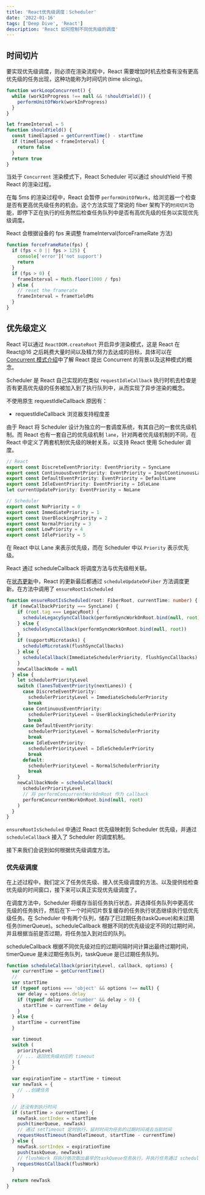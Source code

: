 ```yaml
---
title: 'React优先级调度：Scheduler'
date: '2022-01-16'
tags: ['Deep Dive', 'React']
description: 'React 如何控制不同优先级的调度'
---
```


## 时间切片

要实现优先级调度，则必须在渲染流程中，React 需要增加时机去检查有没有更高优先级的任务出现，这种功能称为时间切片(time slicing)。

```ts
function workLoopConcurrent() {
  while (workInProgress !== null && !shouldYield()) {
    performUnitOfWork(workInProgress)
  }
}

let frameInterval = 5
function shouldYield() {
  const timeElapsed = getCurrentTime() - startTime
  if (timeElapsed < frameInterval) {
    return false
  }
  return true
}
```

当处于 `Concurrent` 渲染模式下，React Scheduler 可以通过 shouldYield 干预 React 的渲染过程。

在每 5ms 的渲染过程中，React 会暂停 `performUnitOfWork`，给浏览器一个检查是否有更高优先级任务的机会。这个方法实现了常说的 fiber 架构下的`时间切片`功能，即停下正在执行的任务然后检查任务队列中是否有高优先级的任务以实现优先级调度。

React 会根据设备的 fps 来调整 frameInterval(forceFrameRate 方法)

```ts
function forceFrameRate(fps) {
  if (fps < 0 || fps > 125) {
    console['error']('not support')
    return
  }
  if (fps > 0) {
    frameInterval = Math.floor(1000 / fps)
  } else {
    // reset the framerate
    frameInterval = frameYieldMs
  }
}
```

## 优先级定义

React 可以通过 `ReactDOM.createRoot` 开启异步渲染模式，这是 React 在 React@16 之后耗费大量时间以及精力努力去达成的目标，具体可以在[Concurrent 模式介绍](https://zh-hans.reactjs.org/docs/concurrent-mode-intro.html)中了解 React 提出 Concurrent 的背景以及这种模式的概念。

Scheduler 是 React 自己实现的在类似 `requestIdleCallback` 执行时机去检查是否有更高优先级的任务被加入到了执行队列中，从而实现了异步渲染的概念。

不使用原生 requestIdleCallback 原因有：

- requestIdleCallback 浏览器支持程度差

由于 React 将 Scheduler 设计为独立的一套调度系统，有其自己的一套优先级机制。而 React 也有一套自己的优先级机制 `lane`，针对两者优先级机制的不同，在 React 中定义了两套机制优先级的映射关系，以支持 React 使用 Scheduler 调度。

```ts
// React
export const DiscreteEventPriority: EventPriority = SyncLane
export const ContinuousEventPriority: EventPriority = InputContinuousLane
export const DefaultEventPriority: EventPriority = DefaultLane
export const IdleEventPriority: EventPriority = IdleLane
let currentUpdatePriority: EventPriority = NoLane

// Scheduler
export const NoPriority = 0
export const ImmediatePriority = 1
export const UserBlockingPriority = 2
export const NormalPriority = 3
export const LowPriority = 4
export const IdlePriority = 5
```

在 React 中以 Lane 来表示优先级，而在 Scheduler 中以 `Priority` 表示优先级。

React 通过 scheduleCallback 将调度方法与优先级相关联。

在[状态更新](/posts/react/rerender)中，React 的更新最后都通过 `scheduleUpdateOnFiber` 方法调度更新。在方法中调用了 `ensureRootIsScheduled`

```ts
function ensureRootIsScheduled(root: FiberRoot, currentTime: number) {
  if (newCallbackPriority === SyncLane) {
    if (root.tag === LegacyRoot) {
      scheduleLegacySyncCallback(performSyncWorkOnRoot.bind(null, root))
    } else {
      scheduleSyncCallback(performSyncWorkOnRoot.bind(null, root))
    }
    if (supportsMicrotasks) {
      scheduleMicrotask(flushSyncCallbacks)
    } else {
      scheduleCallback(ImmediateSchedulerPriority, flushSyncCallbacks)
    }
    newCallbackNode = null
  } else {
    let schedulerPriorityLevel
    switch (lanesToEventPriority(nextLanes)) {
      case DiscreteEventPriority:
        schedulerPriorityLevel = ImmediateSchedulerPriority
        break
      case ContinuousEventPriority:
        schedulerPriorityLevel = UserBlockingSchedulerPriority
        break
      case DefaultEventPriority:
        schedulerPriorityLevel = NormalSchedulerPriority
        break
      case IdleEventPriority:
        schedulerPriorityLevel = IdleSchedulerPriority
        break
      default:
        schedulerPriorityLevel = NormalSchedulerPriority
        break
    }
    newCallbackNode = scheduleCallback(
      schedulerPriorityLevel,
      // 将 performConcurrentWorkOnRoot 作为 callback
      performConcurrentWorkOnRoot.bind(null, root)
    )
  }
}
```

`ensureRootIsScheduled` 中通过 React 优先级映射到 Scheduler 优先级，并通过 `scheduleCallback` 接入了 Scheduler 的调度机制。

接下来我们会说到如何根据优先级调度方法。

### 优先级调度

在上述过程中，我们定义了任务优先级、接入优先级调度的方法、以及提供给检查优先级的时间窗口，接下来可以真正实现优先级调度了。

在调度方法中，Scheduler 将缓存当前任务执行状态，并选择任务队列中更高优先级的任务执行，然后在下一个时间切片恢复缓存的任务执行状态继续执行低优先级任务。在 Scheduler 中有两个队列，储存了已过期任务(taskQueue)和未过期任务(timerQueue)。scheduleCallback 根据不同的优先级设定不同的过期时间，并且根据当前是否过期，将任务加入到对应的队列。

scheduleCallback 根据不同优先级对应的过期间隔时间计算出最终过期时间，timerQueue 是未过期任务队列，taskQueue 是已过期任务队列。

```ts
function scheduleCallback(priorityLevel, callback, options) {
  var currentTime = getCurrentTime()
  //
  var startTime
  if (typeof options === 'object' && options !== null) {
    var delay = options.delay
    if (typeof delay === 'number' && delay > 0) {
      startTime = currentTime + delay
    }
  } else {
    startTime = currentTime
  }

  var timeout
  switch (
    priorityLevel
    // ... 返回优先级对应的 timeout
  ) {
  }

  var expirationTime = startTime + timeout
  var newTask = {
    // ..创建任务
  }

  // 还没有到执行时间
  if (startTime > currentTime) {
    newTask.sortIndex = startTime
    push(timerQueue, newTask)
    // 通过 setTimeout 定时执行，延时时间为任务的过期时间减去当前时间
    requestHostTimeout(handleTimeout, startTime - currentTime)
  } else {
    newTask.sortIndex = expirationTime
    push(taskQueue, newTask)
    // flushWork 将执行依次取出最早的taskQueue任务执行，并执行任务通过 scheduleCallback 绑定的 callback 方法
    requestHostCallback(flushWork)
  }

  return newTask
}
```

